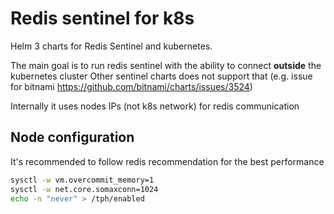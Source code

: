 # Redis sentinel for k8s

Helm 3 charts for Redis Sentinel and kubernetes.

The main goal is to run redis sentinel with the ability to connect **outside** the kubernetes cluster
Other sentinel charts does not support that (e.g. issue for bitnami https://github.com/bitnami/charts/issues/3524)

Internally it uses nodes IPs (not k8s network) for redis communication

## Node configuration

It's recommended to follow redis recommendation for the best performance

```bash
sysctl -w vm.overcommit_memory=1
sysctl -w net.core.somaxconn=1024
echo -n "never" > /tph/enabled
```